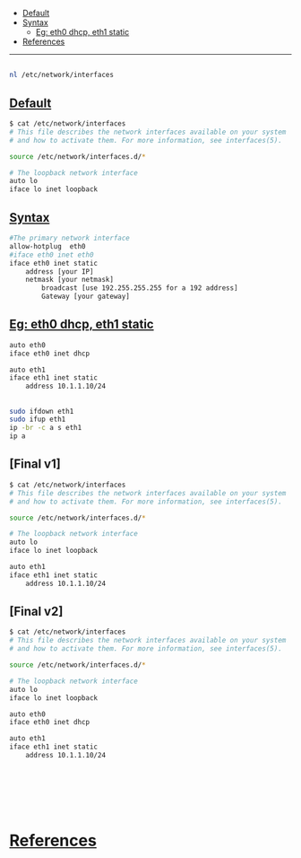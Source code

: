 - [Default](#default)
- [Syntax](#syntax)
    - [Eg: eth0 dhcp, eth1 static](#eg-eth0-dhcp-eth1-static)
- [References](#references)

-------------------------------------------

## 
```sh
nl /etc/network/interfaces
```

## [Default](#default-1)
```sh
$ cat /etc/network/interfaces
# This file describes the network interfaces available on your system
# and how to activate them. For more information, see interfaces(5).

source /etc/network/interfaces.d/*

# The loopback network interface
auto lo
iface lo inet loopback
```

## [Syntax](#syntax-1)
```sh
#The primary network interface
allow-hotplug  eth0
#iface eth0 inet eth0
iface eth0 inet static
	address [your IP]
	netmask [your netmask]
        broadcast [use 192.255.255.255 for a 192 address]
        Gateway [your gateway]
```

## [Eg: eth0 dhcp, eth1 static](#eg-eth0-dhcp-eth1-static)
```sh
auto eth0
iface eth0 inet dhcp

auto eth1
iface eth1 inet static
    address 10.1.1.10/24
```

## 
```sh
sudo ifdown eth1
sudo ifup eth1
ip -br -c a s eth1
ip a
```

## [Final v1]
```sh
$ cat /etc/network/interfaces
# This file describes the network interfaces available on your system
# and how to activate them. For more information, see interfaces(5).

source /etc/network/interfaces.d/*

# The loopback network interface
auto lo
iface lo inet loopback

auto eth1
iface eth1 inet static
    address 10.1.1.10/24
```

## [Final v2]
```sh
$ cat /etc/network/interfaces
# This file describes the network interfaces available on your system
# and how to activate them. For more information, see interfaces(5).

source /etc/network/interfaces.d/*

# The loopback network interface
auto lo
iface lo inet loopback

auto eth0
iface eth0 inet dhcp

auto eth1
iface eth1 inet static
    address 10.1.1.10/24
```

## 
```sh

```

## 
```sh

```

## 
```sh

```

# [References](#references-1)

